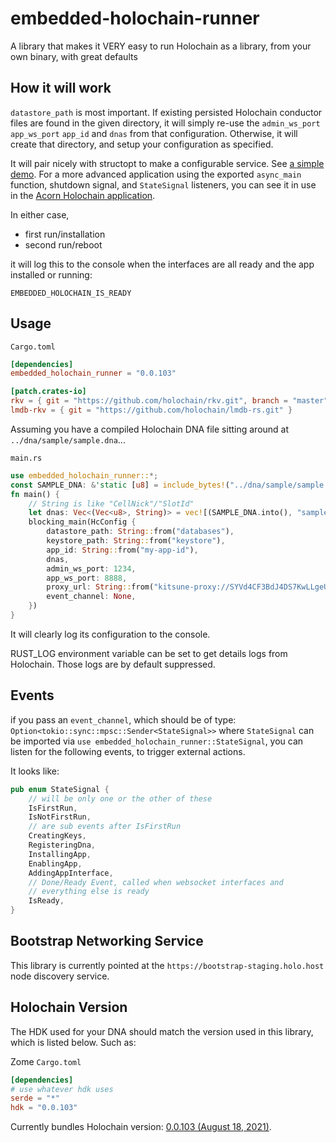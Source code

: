 # embedded-holochain-runner

A library that makes it VERY easy to run Holochain as a library, from your own binary, with great defaults

## How it will work

`datastore_path` is most important. If existing persisted Holochain conductor files
are found in the given directory, it will simply re-use the `admin_ws_port` `app_ws_port` `app_id` and `dnas` from that configuration. Otherwise, it will create that directory, and setup your configuration as specified.

It will pair nicely with structopt to make a configurable service. See [a simple demo](https://github.com/Sprillow/embedded-holochain-demo). For a more advanced application using the exported `async_main` function, shutdown signal, and `StateSignal` listeners, you can see it in use in the [Acorn Holochain application](https://github.com/h-be/acorn/blob/main/conductor/src/main.rs).

In either case,

- first run/installation
- second run/reboot

it will log this to the console when the interfaces are all ready and the app installed or running:

`EMBEDDED_HOLOCHAIN_IS_READY`

## Usage

`Cargo.toml`

```toml
[dependencies]
embedded_holochain_runner = "0.0.103"

[patch.crates-io]
rkv = { git = "https://github.com/holochain/rkv.git", branch = "master" }
lmdb-rkv = { git = "https://github.com/holochain/lmdb-rs.git" }
```

Assuming you have a compiled Holochain DNA file sitting around at `../dna/sample/sample.dna`...

`main.rs`

```rust
use embedded_holochain_runner::*;
const SAMPLE_DNA: &'static [u8] = include_bytes!("../dna/sample/sample.dna");
fn main() {
    // String is like "CellNick"/"SlotId"
    let dnas: Vec<(Vec<u8>, String)> = vec![(SAMPLE_DNA.into(), "sample".into())];
    blocking_main(HcConfig {
        datastore_path: String::from("databases"),
        keystore_path: String::from("keystore"),
        app_id: String::from("my-app-id"),
        dnas,
        admin_ws_port: 1234,
        app_ws_port: 8888,
        proxy_url: String::from("kitsune-proxy://SYVd4CF3BdJ4DS7KwLLgeU3_DbHoZ34Y-qroZ79DOs8/kitsune-quic/h/165.22.32.11/p/5779/--"),
        event_channel: None,
    })
}
```

It will clearly log its configuration to the console.

RUST_LOG environment variable can be set to get details logs from Holochain. Those logs are by default suppressed.

## Events

if you pass an `event_channel`, which should be of type: `Option<tokio::sync::mpsc::Sender<StateSignal>>` where `StateSignal` can be imported via `use embedded_holochain_runner::StateSignal`, you can listen for the following events, to trigger external actions.

It looks like:

```rust
pub enum StateSignal {
    // will be only one or the other of these
    IsFirstRun,
    IsNotFirstRun,
    // are sub events after IsFirstRun
    CreatingKeys,
    RegisteringDna,
    InstallingApp,
    EnablingApp,
    AddingAppInterface,
    // Done/Ready Event, called when websocket interfaces and
    // everything else is ready
    IsReady,
}
```

## Bootstrap Networking Service

This library is currently pointed at the `https://bootstrap-staging.holo.host` node discovery service.

## Holochain Version

The HDK used for your DNA should match the version used in this library, which is listed below.
Such as:

Zome `Cargo.toml`

```toml
[dependencies]
# use whatever hdk uses
serde = "*"
hdk = "0.0.103"
```

Currently bundles Holochain version: [0.0.103 (August 18, 2021)](https://github.com/holochain/holochain/releases/tag/holochain-0.0.103).

